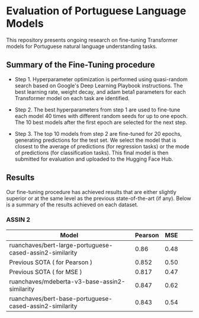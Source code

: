 # Evaluation of Portuguese Language Models

This repository presents ongoing research on fine-tuning Transformer models for Portuguese natural language understanding tasks.

## Summary of the Fine-Tuning procedure

* Step 1. Hyperparameter optimization is performed using quasi-random search based on Google's Deep Learning Playbook instructions. The best learning rate, weight decay, and adam beta1 parameters for each Transformer model on each task are identified.

* Step 2. The best hyperparameters from step 1 are used to fine-tune each model 40 times with different random seeds for up to one epoch. The 10 best models after the first epoch are selected for the next step.

* Step 3. The top 10 models from step 2 are fine-tuned for 20 epochs, generating predictions for the test set. We select the model that is closest to the average of predictions (for regression tasks) or the mode of predictions (for classification tasks). This final model is then submitted for evaluation and uploaded to the Hugging Face Hub.

## Results  

Our fine-tuning procedure has achieved results that are either slightly superior or at the same level as the previous state-of-the-art (if any).
Below is a summary of the results achieved on each dataset.

### ASSIN 2

| Model                                                    | Pearson | MSE  |   |   |
|----------------------------------------------------------|---------|------|---|---|
| ruanchaves/bert-large-portuguese-cased-assin2-similarity | 0.86    | 0.48 |   |   |
| Previous SOTA ( for Pearson )                            | 0.852   | 0.50 |   |   |
| Previous SOTA ( for MSE )                                | 0.817   | 0.47 |   |   |
| ruanchaves/mdeberta-v3-base-assin2-similarity            | 0.847   | 0.62 |   |   |
| ruanchaves/bert-base-portuguese-cased-assin2-similarity  | 0.843   | 0.54 |   |   |
